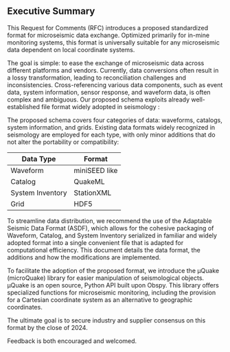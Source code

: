 
## Executive Summary

This Request for Comments (RFC) introduces a proposed standardized format for microseismic data exchange. Optimized primarily for in-mine monitoring systems, this format is universally suitable for any microseismic data dependent on local coordinate systems.

The goal is simple: to ease the exchange of microseismic data across different platforms and vendors. Currently, data conversions often result in a lossy transformation, leading to reconciliation challenges and inconsistencies. Cross-referencing various data components, such as event data, system information, sensor response, and waveform data, is often complex and ambiguous.
Our proposed schema exploits already well-established file format widely adopted in seismology :

The proposed schema covers four categories of data: waveforms, catalogs, system information, and grids. Existing data formats widely recognized in seismology are employed for each type, with only minor additions that do not alter the portability or compatibility:

|Data Type        | Format     |
|-----------------|------------|
| Waveform        | miniSEED like   |
| Catalog         | QuakeML  |
| System Inventory| StationXML  |
| Grid            | HDF5        |

To streamline data distribution, we recommend the use of the Adaptable Seismic Data Format (ASDF), which allows for the cohesive packaging of Waveform, Catalog, and System Inventory serialized in familiar and widely adopted format into a single convenient file that is adapted for computational efficiency. This document details the data format, the additions and how the modifications are implemented.

To facilitate the adoption of the proposed format, we introduce the μQuake (microQuake) library for easier manipulation of seismological objects. μQuake is an open source, Python API built upon Obspy. This library offers specialized functions for microseismic monitoring, including the provision for a Cartesian coordinate system as an alternative to geographic coordinates.

The ultimate goal is to secure industry and supplier consensus on this format by the close of 2024. 

Feedback is both encouraged and welcomed.

<!--stackedit_data:
eyJoaXN0b3J5IjpbNTU0ODY2MjE0LDE4NDc4NjMzNDQsLTIwNj
A1MTkxNDAsMTQ4MTQ2Nzg5MV19
-->